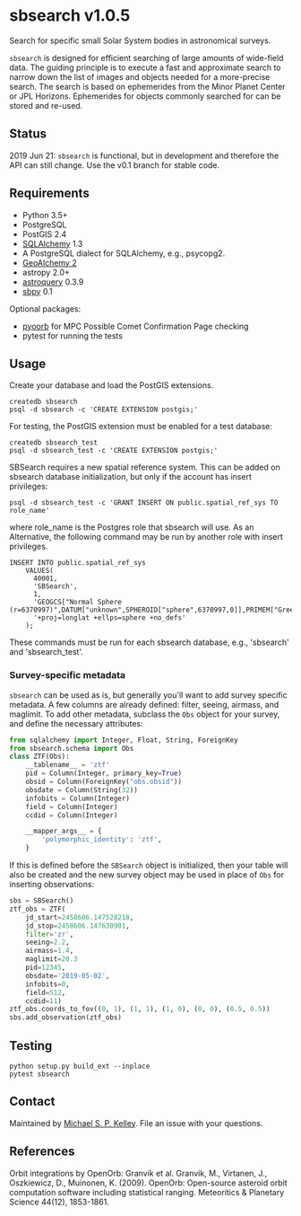 # sbsearch v1.0.5
Search for specific small Solar System bodies in astronomical surveys.

`sbsearch` is designed for efficient searching of large amounts of wide-field data.  The guiding principle is to execute a fast and approximate search to narrow down the list of images and objects needed for a more-precise search.   The search is based on ephemerides from the Minor Planet Center or JPL Horizons.  Ephemerides for objects commonly searched for can be stored and re-used.

## Status

2019 Jun 21: `sbsearch` is functional, but in development and therefore the API can still change.  Use the v0.1 branch for stable code.

## Requirements

* Python 3.5+
* PostgreSQL
* PostGIS 2.4
* [SQLAlchemy](https://www.sqlalchemy.org/) 1.3
* A PostgreSQL dialect for SQLAlchemy, e.g., psycopg2.
* [GeoAlchemy 2](https://geoalchemy-2.readthedocs.io/en/latest/)
* astropy 2.0+
* [astroquery](https://astroquery.readthedocs.io/en/latest/) 0.3.9
* [sbpy](https://github.com/NASA-Planetary-Science/sbpy) 0.1

Optional packages:
* [pyoorb](https://github.com/oorb/oorb) for MPC Possible Comet Confirmation Page checking
* pytest for running the tests

## Usage

Create your database and load the PostGIS extensions.

```
createdb sbsearch
psql -d sbsearch -c 'CREATE EXTENSION postgis;'
```

For testing, the PostGIS extension must be enabled for a test database:

```
createdb sbsearch_test
psql -d sbsearch_test -c 'CREATE EXTENSION postgis;'
```

SBSearch requires a new spatial reference system.  This can be added on sbsearch database initialization, but only if the account has insert privileges:

```
psql -d sbsearch_test -c 'GRANT INSERT ON public.spatial_ref_sys TO role_name'
```

where role_name is the Postgres role that sbsearch will use.  As an Alternative, the following command may be run by another role with insert privileges.

```
INSERT INTO public.spatial_ref_sys
    VALUES(
      40001,
      'SBSearch',
      1,
      'GEOGCS["Normal Sphere (r=6370997)",DATUM["unknown",SPHEROID["sphere",6370997,0]],PRIMEM["Greenwich",0],UNIT["degree",0.0174532925199433]]',
      '+proj=longlat +ellps=sphere +no_defs'
    );
```
These commands must be run for each sbsearch database, e.g., 'sbsearch' and 'sbsearch_test'.

### Survey-specific metadata

`sbsearch` can be used as is, but generally you'll want to add survey specific metadata.  A few columns are already defined: filter, seeing, airmass, and maglimit.  To add other metadata, subclass the `Obs` object for your survey, and define the necessary attributes:

``` python
from sqlalchemy import Integer, Float, String, ForeignKey
from sbsearch.schema import Obs
class ZTF(Obs):
    __tablename__ = 'ztf'
    pid = Column(Integer, primary_key=True)
    obsid = Column(ForeignKey("obs.obsid"))
    obsdate = Column(String(32))
    infobits = Column(Integer)
    field = Column(Integer)
    ccdid = Column(Integer)

    __mapper_args__ = {
        'polymorphic_identity': 'ztf',
    }
```

If this is defined before the `SBSearch` object is initialized, then your table will also be created and the new survey object may be used in place of `Obs` for inserting observations:

``` python
sbs = SBSearch()
ztf_obs = ZTF(
    jd_start=2458606.147528218,
    jd_stop=2458606.147630901,
    filter='zr',
    seeing=2.2,
    airmass=1.4,
    maglimit=20.3
    pid=12345,
    obsdate='2019-05-02',
    infobits=0,
    field=512,
    ccdid=11)
ztf_obs.coords_to_fov((0, 1), (1, 1), (1, 0), (0, 0), (0.5, 0.5))
sbs.add_observation(ztf_obs)
```

## Testing
```
python setup.py build_ext --inplace
pytest sbsearch
```

## Contact

Maintained by [Michael S. P. Kelley](https://github.com/mkelley).  File an issue with your questions.

## References

Orbit integrations by OpenOrb: Granvik et al. Granvik, M., Virtanen, J., Oszkiewicz, D., Muinonen, K. (2009).  OpenOrb: Open-source asteroid orbit computation software including statistical ranging.  Meteoritics & Planetary Science 44(12), 1853-1861.
